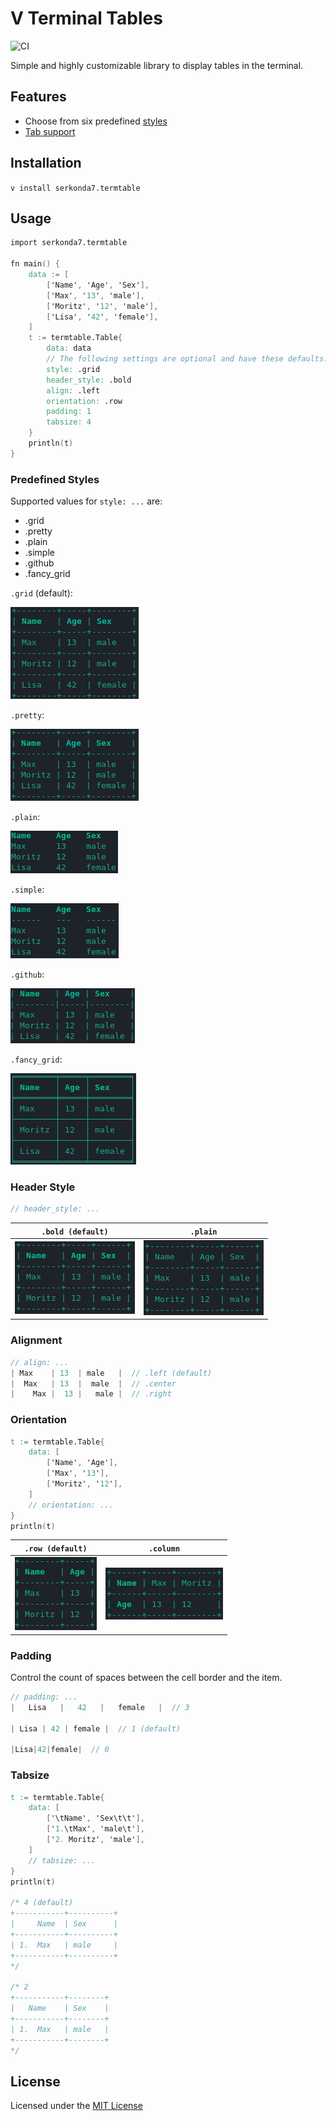 # V Terminal Tables
![CI](https://github.com/serkonda7/termtable/workflows/CI/badge.svg?branch=master)

Simple and highly customizable library to display tables in the terminal.


## Features
- Choose from six predefined [styles](#predefined-styles)
- [Tab support](#tabsize)


## Installation
`v install serkonda7.termtable`


## Usage
```v
import serkonda7.termtable

fn main() {
	data := [
		['Name', 'Age', 'Sex'],
		['Max', '13', 'male'],
		['Moritz', '12', 'male'],
		['Lisa', '42', 'female'],
	]
	t := termtable.Table{
		data: data
		// The following settings are optional and have these defaults:
		style: .grid
		header_style: .bold
		align: .left
		orientation: .row
		padding: 1
		tabsize: 4
	}
	println(t)
}
```


### Predefined Styles
Supported values for `style: ...` are:
- .grid
- .pretty
- .plain
- .simple
- .github
- .fancy_grid

`.grid` (default):

![](img/grid_preview.png)

`.pretty`:

![](img/pretty_preview.png)

`.plain`:

![](img/plain_preview.png)

`.simple`:

![](img/simple_preview.png)

`.github`:

![](img/github_preview.png)

`.fancy_grid`:

![](img/fancy_grid_preview.png)


### Header Style
```v
// header_style: ...
```
| `.bold (default)` | `.plain` |
| --- | --- |
| ![](img/headers_bold.png) | ![](img/headers_plain.png) |


### Alignment
```v
// align: ...
| Max    | 13  | male   |  // .left (default)
|  Max   | 13  |  male  |  // .center
|    Max |  13 |   male |  // .right
```


### Orientation
```v
t := termtable.Table{
	data: [
		['Name', 'Age'],
		['Max', '13'],
		['Moritz', '12'],
	]
	// orientation: ...
}
println(t)
```
| `.row (default)` | `.column` |
| --- | --- |
| ![](img/orientation_row.png) | ![](img/orientation_column.png) |


### Padding
Control the count of spaces between the cell border and the item.
```v
// padding: ...
|   Lisa   |   42   |   female   |  // 3

| Lisa | 42 | female |  // 1 (default)

|Lisa|42|female|  // 0
```


### Tabsize
```v
t := termtable.Table{
	data: [
		['\tName', 'Sex\t\t'],
		['1.\tMax', 'male\t'],
		['2. Moritz', 'male'],
	]
	// tabsize: ...
}
println(t)

/* 4 (default)
+-----------+----------+
|     Name  | Sex      |
+-----------+----------+
| 1.  Max   | male     |
+-----------+----------+
*/

/* 2
+-----------+--------+
|   Name    | Sex    |
+-----------+--------+
| 1.  Max   | male   |
+-----------+--------+
*/
```


## License
Licensed under the [MIT License](LICENSE.md)
